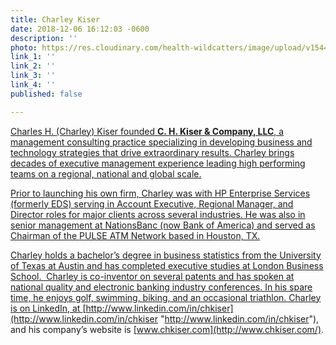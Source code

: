 ```yaml
---
title: Charley Kiser
date: 2018-12-06 16:12:03 -0600
description: ''
photo: https://res.cloudinary.com/health-wildcatters/image/upload/v1544134348/image.png
link_1: ''
link_2: ''
link_3: ''
link_4: ''
published: false

---
```

[Charles H. (Charley) Kiser founded **C. H. Kiser & Company, LLC**, a management consulting practice specializing in developing business and technology strategies that drive extraordinary results. Charley brings decades of executive management experience leading high performing teams on a regional, national and global scale.](https://www.healthwildcatters.com/mentors?__hstc=3037743.f7bd35a287fedde99311d751bfe42fd4.1542227144562.1543597132524.1543863854462.7&__hssc=3037743.335.1543863854462&__hsfp=2847743631&hsutk=f7bd35a287fedde99311d751bfe42fd4#7c3047f684ab20c718b21d0f7c7efd90)

[Prior to launching his own firm, Charley was with HP Enterprise Services (formerly EDS) serving in Account Executive, Regional Manager, and Director roles for major clients across several industries. He was also in senior management at NationsBanc (now Bank of America) and served as Chairman of the PULSE ATM Network based in Houston, TX.](https://www.healthwildcatters.com/mentors?__hstc=3037743.f7bd35a287fedde99311d751bfe42fd4.1542227144562.1543597132524.1543863854462.7&__hssc=3037743.335.1543863854462&__hsfp=2847743631&hsutk=f7bd35a287fedde99311d751bfe42fd4#7c3047f684ab20c718b21d0f7c7efd90)

[Charley holds a bachelor’s degree in business statistics from the University of Texas at Austin and has completed executive studies at London Business School.  Charley is co-inventor on several patents and has spoken at national quality and electronic banking industry conferences. In his spare time, he enjoys golf, swimming, biking, and an occasional triathlon. Charley is on LinkedIn, at ](https://www.healthwildcatters.com/mentors?__hstc=3037743.f7bd35a287fedde99311d751bfe42fd4.1542227144562.1543597132524.1543863854462.7&__hssc=3037743.335.1543863854462&__hsfp=2847743631&hsutk=f7bd35a287fedde99311d751bfe42fd4#7c3047f684ab20c718b21d0f7c7efd90)[http://www.linkedin.com/in/chkiser](http://www.linkedin.com/in/chkiser "http://www.linkedin.com/in/chkiser"), and his company’s website is [www.chkiser.com](http://www.chkiser.com/).